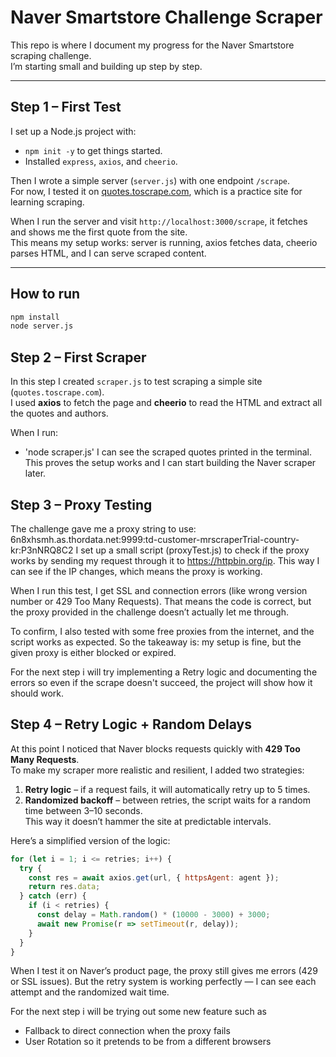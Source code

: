 # Naver Smartstore Challenge Scraper

This repo is where I document my progress for the Naver Smartstore scraping challenge.  
I’m starting small and building up step by step.

---

## Step 1 – First Test

I set up a Node.js project with:

- `npm init -y` to get things started.
- Installed `express`, `axios`, and `cheerio`.

Then I wrote a simple server (`server.js`) with one endpoint `/scrape`.  
For now, I tested it on [quotes.toscrape.com](https://quotes.toscrape.com), which is a practice site for learning scraping.

When I run the server and visit `http://localhost:3000/scrape`, it fetches and shows me the first quote from the site.  
This means my setup works: server is running, axios fetches data, cheerio parses HTML, and I can serve scraped content.

---

## How to run

```bash
npm install
node server.js
```


## Step 2 – First Scraper
In this step I created `scraper.js` to test scraping a simple site (`quotes.toscrape.com`).  
I used **axios** to fetch the page and **cheerio** to read the HTML and extract all the quotes and authors.  

When I run:
- 'node scraper.js'
I can see the scraped quotes printed in the terminal. This proves the setup works and I can start building the Naver scraper later.

## Step 3 – Proxy Testing
The challenge gave me a proxy string to use: 6n8xhsmh.as.thordata.net:9999:td-customer-mrscraperTrial-country-kr:P3nNRQ8C2
I set up a small script (proxyTest.js) to check if the proxy works by sending my request through it to https://httpbin.org/ip.
This way I can see if the IP changes, which means the proxy is working.

When I run this test, I get SSL and connection errors (like wrong version number or 429 Too Many Requests).
That means the code is correct, but the proxy provided in the challenge doesn’t actually let me through.

To confirm, I also tested with some free proxies from the internet, and the script works as expected.
So the takeaway is: my setup is fine, but the given proxy is either blocked or expired.

For the next step i will try implementing a Retry logic and documenting the errors so even if the scrape doesn't succeed,
the project will show how it should work.

## Step 4 – Retry Logic + Random Delays  

At this point I noticed that Naver blocks requests quickly with **429 Too Many Requests**.  
To make my scraper more realistic and resilient, I added two strategies:  

1. **Retry logic** – if a request fails, it will automatically retry up to 5 times.  
2. **Randomized backoff** – between retries, the script waits for a random time between 3–10 seconds.  
   This way it doesn’t hammer the site at predictable intervals.  

Here’s a simplified version of the logic:  

```js
for (let i = 1; i <= retries; i++) {
  try {
    const res = await axios.get(url, { httpsAgent: agent });
    return res.data;
  } catch (err) {
    if (i < retries) {
      const delay = Math.random() * (10000 - 3000) + 3000;
      await new Promise(r => setTimeout(r, delay));
    }
  }
}
```

When I test it on Naver’s product page, the proxy still gives me errors (429 or SSL issues).
But the retry system is working perfectly — I can see each attempt and the randomized wait time.

For the next step i will be trying out some new feature such as
- Fallback to direct connection when the proxy fails
- User Rotation so it pretends to be from a different browsers
